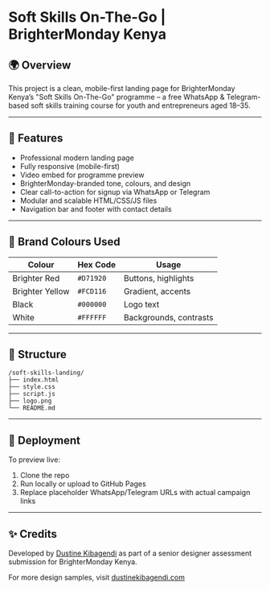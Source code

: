 # Soft Skills On-The-Go | BrighterMonday Kenya

## 🌍 Overview
This project is a clean, mobile-first landing page for BrighterMonday Kenya’s "Soft Skills On-The-Go" programme – a free WhatsApp & Telegram-based soft skills training course for youth and entrepreneurs aged 18–35.

---

## 🔧 Features

- Professional modern landing page
- Fully responsive (mobile-first)
- Video embed for programme preview
- BrighterMonday-branded tone, colours, and design
- Clear call-to-action for signup via WhatsApp or Telegram
- Modular and scalable HTML/CSS/JS files
- Navigation bar and footer with contact details

---

## 🎨 Brand Colours Used

| Colour        | Hex Code   | Usage                     |
|---------------|------------|---------------------------|
| Brighter Red  | `#D71920`  | Buttons, highlights       |
| Brighter Yellow | `#FCD116` | Gradient, accents         |
| Black         | `#000000`  | Logo text                 |
| White         | `#FFFFFF`  | Backgrounds, contrasts    |

---

## 📁 Structure

```
/soft-skills-landing/
├── index.html
├── style.css
├── script.js
├── logo.png
└── README.md
```

---

## 🚀 Deployment
To preview live:

1. Clone the repo  
2. Run locally or upload to GitHub Pages  
3. Replace placeholder WhatsApp/Telegram URLs with actual campaign links

---

## ✨ Credits

Developed by [Dustine Kibagendi](https://github.com/DustineK) as part of a senior designer assessment submission for BrighterMonday Kenya.

For more design samples, visit [dustinekibagendi.com](https://dustinekibagendi.com)
